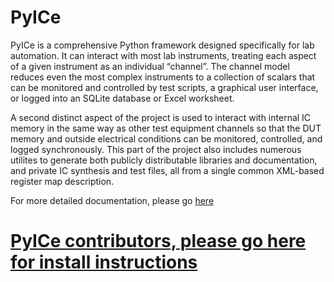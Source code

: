 # PyICe

PyICe is a comprehensive Python framework designed specifically for lab
automation. It can interact with most lab instruments, treating each aspect of
a given instrument as an individual “channel”. The channel model reduces even
the most complex instruments to a collection of scalars that can be monitored
and controlled by test scripts, a graphical user interface, or logged into an
SQLite database or Excel worksheet.

A second distinct aspect of the project is used to interact with internal IC
memory in the same way as other test equipment channels so that the DUT memory
and outside electrical conditions can be monitored, controlled, and logged
synchronously. This part of the project also includes numerous utilites to
generate both publicly distributable libraries and documentation, and private
IC synthesis and test files, all from a single common XML-based register map
description.

For more detailed documentation, please go [here](https://xenomorphxx121.github.io/PyICe/)

# [PyICe contributors, please go here for install instructions](CONTRIBUTING.md)

